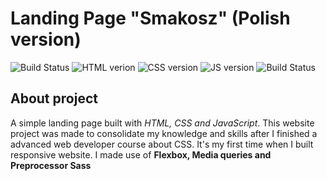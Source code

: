 # Landing Page "Smakosz" (Polish version)

![Build Status](https://img.shields.io/badge/build-passing-red) ![HTML verion](https://img.shields.io/badge/HTML-5-blue) ![CSS version](https://img.shields.io/badge/CSS-3-green) ![JS version](https://img.shields.io/badge/JavaScript-ES6-yellow)
![Build Status](https://img.shields.io/badge/Flex-box-violet)
## About project
A simple landing page built with _HTML, CSS and JavaScript_. This website project was made to consolidate my knowledge and skills after I finished a advanced web developer course about CSS. It's my first time when I built responsive website. I made use of **Flexbox, Media queries and Preprocessor Sass**
